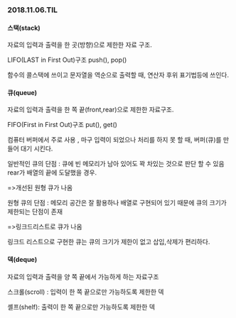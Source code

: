 ### 2018.11.06.TIL





#### 스택(stack) 

자료의 입력과 출력을 한 곳(방향)으로 제한한 자료 구조.

LIFO(LAST in First Out)구조 push(), pop()

함수의 콜스택에 쓰이고 문자열을 역순으로 출력할 때, 연산자 후위 표기법등에 쓰인다.



#### 큐(queue)

자료의 입력과 출력을 한 쪽 끝(front,rear)으로 제한한 자료구조.

FIFO(First in First Out)구조 put(), get()

컴퓨터 버퍼에서 주로 사용 , 마구 입력이 되었으나 처리를 하지 못 할 때, 버퍼(큐)를 만들어 대기 시킨다.

일반적인 큐의 단점 : 큐에 빈 메모리가 남아 있어도 꽉 차있는 것으로 판단 할 수 있음 rear가 배열의 끝에 도달했을 경우. 

=>개선된 원형 큐가 나옴

원형 큐의 단점 : 메모리 공간은 잘 활용하나 배열로 구현되어 있기 때문에 큐의 크기가 제한되는 단점이 존재 

=>링크드리스트로 큐가 나옴

링크드 리스트으로 구현한 큐는 큐의 크기가 제한이 없고 삽입,삭제가 편리하다.



#### 덱(deque)

자료의 입력과 출력을 양 쪽 끝에서 가능하게 하는 자료구조

스크롤(scroll) : 입력이 한 쪽 끝으로만 가능하도록 제한한 덱

셸프(shelf): 출력이 한 쪽 끝으로만 가능하도록 제한한 덱

